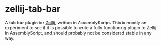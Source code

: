 # zellij-tab-bar

A tab bar plugin for [Zellij](https://zellij.dev), written in AssemblyScript. This is mostly an experiment to see if it is possible to write a fully functioning plugin to Zellij in AssemblyScript, and should probably not be considered stable in any way.
